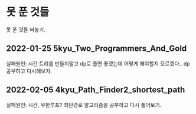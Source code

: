 # 못 푼 것들
못 푼 것들 써놓기.

## 2022-01-25 5kyu_Two_Programmers_And_Gold
실패원인: 시간
트리를 만들지말고 dp로 풀면 좋겠는데 어떻게 해야할지 모르겠다.. dp공부하고 다시해보자.

## 2022-02-05 4kyu_Path_Finder2_shortest_path
실패원인: 시간, 무한루프?
최단경로 알고리즘을 공부하고 다시 풀어보기.